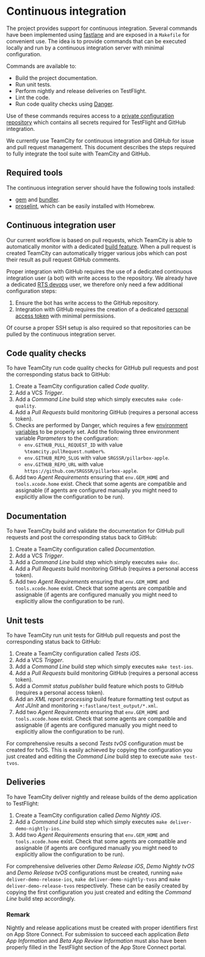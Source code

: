 # Continuous integration

The project provides support for continuous integration. Several commands have been implemented using [fastlane](https://fastlane.tools) and are exposed in a `Makefile` for convenient use. The idea is to provide commands that can be executed locally and run by a continuous integration server with minimal configuration.

Commands are available to:

- Build the project documentation.
- Run unit tests.
- Perform nightly and release deliveries on TestFlight.
- Lint the code.
- Run code quality checks using [Danger](https://danger.systems/ruby/).

Use of these commands requires access to a [private configuration repository](https://github.com/SRGSSR/pillarbox-apple-configuration) which contains all secrets required for TestFlight and GitHub integration.

We currently use TeamCity for continuous integration and GitHub for issue and pull request management. This document describes the steps required to fully integrate the tool suite with TeamCity and GitHub.

## Required tools

The continuous integration server should have the following tools installed:

- [gem](https://rubygems.org) and [bundler](https://bundler.io).
- [proselint](https://github.com/amperser/proselint/), which can be easily installed with Homebrew.

## Continuous integration user

Our current workflow is based on pull requests, which TeamCity is able to automatically monitor with a dedicated [build feature](https://www.youtube.com/watch?v=4yFck9PvXI4). When a pull request is created TeamCity can automatically trigger various jobs which can post their result as pull request GitHub comments.

Proper integration with GitHub requires the use of a dedicated continuous integration user (a bot) with write access to the repository. We already have a dedicated [RTS devops](https://github.com/rts-devops) user, we therefore only need a few additional configuration steps:

1. Ensure the bot has write access to the GitHub repository.
2. Integration with GitHub requires the creation of a dedicated [personal access token](https://docs.github.com/en/authentication/keeping-your-account-and-data-secure/creating-a-personal-access-token) with minimal permissions.

Of course a proper SSH setup is also required so that repositories can be pulled by the continuous integration server.

## Code quality checks

To have TeamCity run code quality checks for GitHub pull requests and post the corresponding status back to GitHub:

1. Create a TeamCity configuration called _Code quality_.
2. Add a VCS _Trigger_.
3. Add a _Command Line_ build step which simply executes `make code-quality`.
4. Add a _Pull Requests_ build monitoring GitHub (requires a personal access token).
5. Checks are performed by Danger, which requires a few [environment variables](https://danger.systems/guides/getting_started.html) to be properly set. Add the following three environment variable _Parameters_ to the configuration:
	- `env.GITHUB_PULL_REQUEST_ID` with value  `%teamcity.pullRequest.number%`.
	- `env.GITHUB_REPO_SLUG` with value `SRGSSR/pillarbox-apple`.
	- `env.GITHUB_REPO_URL` with value `https://github.com/SRGSSR/pillarbox-apple`.
6. Add two _Agent Requirements_ ensuring that `env.GEM_HOME` and `tools.xcode.home` exist. Check that some agents are compatible and assignable (if agents are configured manually you might need to explicitly allow the configuration to be run).

## Documentation

To have TeamCity build and validate the documentation for GitHub pull requests and post the corresponding status back to GitHub:

1. Create a TeamCity configuration called _Documentation_.
2. Add a VCS _Trigger_.
3. Add a _Command Line_ build step which simply executes `make doc`.
4. Add a _Pull Requests_ build monitoring GitHub (requires a personal access token).
5. Add two _Agent Requirements_ ensuring that `env.GEM_HOME` and `tools.xcode.home` exist. Check that some agents are compatible and assignable (if agents are configured manually you might need to explicitly allow the configuration to be run).

## Unit tests

To have TeamCity run unit tests for GitHub pull requests and post the corresponding status back to GitHub:

1. Create a TeamCity configuration called _Tests iOS_.
2. Add a VCS _Trigger_.
3. Add a _Command Line_ build step which simply executes `make test-ios`.
4. Add a _Pull Requests_ build monitoring GitHub (requires a personal access token).
5. Add a _Commit status publisher_ build feature which posts to GitHub (requires a personal access token).
6. Add an _XML report processing_ build feature formatting test output as _Ant JUnit_ and monitoring `+:fastlane/test_output/*.xml`.
7. Add two _Agent Requirements_ ensuring that `env.GEM_HOME` and `tools.xcode.home` exist. Check that some agents are compatible and assignable (if agents are configured manually you might need to explicitly allow the configuration to be run).

For comprehensive results a second _Tests tvOS_ configuration must be created for tvOS. This is easily achieved by copying the configuration you just created and editing the _Command Line_ build step to execute `make test-tvos`.

## Deliveries

To have TeamCity deliver nightly and release builds of the demo application to TestFlight:

1. Create a TeamCity configuration called _Demo Nightly iOS_.
2. Add a _Command Line_ build step which simply executes `make deliver-demo-nightly-ios`.
3. Add two _Agent Requirements_ ensuring that `env.GEM_HOME` and `tools.xcode.home` exist. Check that some agents are compatible and assignable (if agents are configured manually you might need to explicitly allow the configuration to be run).

For comprehensive deliveries other _Demo Release iOS_, _Demo Nightly tvOS_ and _Demo Release tvOS_ configurations must be created, running `make deliver-demo-release-ios`, `make deliver-demo-nightly-tvos` and `make deliver-demo-release-tvos` respectively. These can be easily created by copying the first configuration you just created and editing the _Command Line_ build step accordingly.

### Remark

Nightly and release applications must be created with proper identifiers first on App Store Connect. For submission to succeed each application _Beta App Information_ and _Beta App Review Information_ must also have been properly filled in the TestFlight section of the App Store Connect portal.